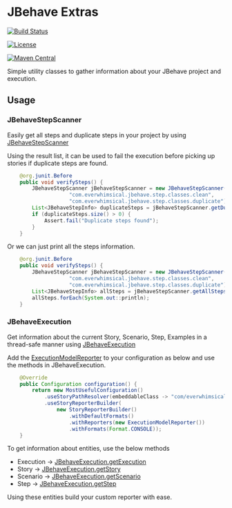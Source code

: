 # JBehave Extras

[![Build Status](https://travis-ci.org/EverWhimsical/jbehave-extras.svg?branch=master)](https://travis-ci.org/EverWhimsical/jbehave-extras)

[![License](https://img.shields.io/badge/license-Apache%202-blue.svg)](https://raw.githubusercontent.com/EverWhimsical/jbehave-extras/master/LICENSE)

[![Maven Central](https://maven-badges.herokuapp.com/maven-central/com.everwhimsical/jbehave-extras/badge.svg)](https://maven-badges.herokuapp.com/maven-central/com.everwhimsical/jbehave-extras)

Simple utility classes to gather information about your JBehave project and execution.

## Usage

### JBehaveStepScanner
Easily get all steps and duplicate steps in your project by using [JBehaveStepScanner](src/main/java/com/everwhimsical/jbehave/step/JBehaveStepScanner.java)

Using the result list, it can be used to fail the execution before picking up stories if duplicate steps are found.
```java
    @org.junit.Before
    public void verifySteps() {
        JBehaveStepScanner jBehaveStepScanner = new JBehaveStepScanner(
                    "com.everwhimsical.jbehave.step.classes.clean",
                    "com.everwhimsical.jbehave.step.classes.duplicate");
        List<JBehaveStepInfo> duplicateSteps = jBehaveStepScanner.getDuplicateSteps();
        if (duplicateSteps.size() > 0) {
            Assert.fail("Duplicate steps found");
        }
    }
```

Or we can just print all the steps information.
```java
    @org.junit.Before
    public void verifySteps() {
        JBehaveStepScanner jBehaveStepScanner = new JBehaveStepScanner(
                    "com.everwhimsical.jbehave.step.classes.clean",
                    "com.everwhimsical.jbehave.step.classes.duplicate");
        List<JBehaveStepInfo> allSteps = jBehaveStepScanner.getAllSteps();
        allSteps.forEach(System.out::println);
    }
```


### JBehaveExecution
Get information about the current Story, Scenario, Step, Examples in a thread-safe manner using [JBehaveExecution](src/main/java/com/everwhimsical/jbehave/execution/JBehaveExecution.java)

Add the [ExecutionModelReporter](src/main/java/com/everwhimsical/jbehave/execution/ExecutionModelReporter.java) to your configuration as below and use the methods in JBehaveExecution.
```java
    @Override
    public Configuration configuration() {
        return new MostUsefulConfiguration()
            .useStoryPathResolver(embeddableClass -> "com/everwhimsical/jbehave/Simple.story")
            .useStoryReporterBuilder(
                new StoryReporterBuilder()
                    .withDefaultFormats()
                    .withReporters(new ExecutionModelReporter())
                    .withFormats(Format.CONSOLE));
    }
```

To get information about entities, use the below methods


* Execution -> [JBehaveExecution.getExecution](src/main/java/com/everwhimsical/jbehave/execution/JBehaveExecution.java#L31)
* Story -> [JBehaveExecution.getStory](src/main/java/com/everwhimsical/jbehave/execution/JBehaveExecution.java#L57)
* Scenario -> [JBehaveExecution.getScenario](src/main/java/com/everwhimsical/jbehave/execution/JBehaveExecution.java#L87)
* Step -> [JBehaveExecution.getStep](src/main/java/com/everwhimsical/jbehave/execution/JBehaveExecution.java#L117)

Using these entities build your custom reporter with ease.

